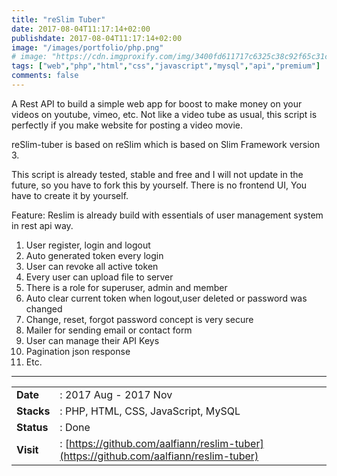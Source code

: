 ```yaml
---
title: "reSlim Tuber"
date: 2017-08-04T11:17:14+02:00
publishdate: 2017-08-04T11:17:14+02:00
image: "/images/portfolio/php.png"
# image: "https://cdn.imgproxify.com/img/3400fd611717c6325c38c92f65c31ceedcb94fa308c6df5f049fb4678d6cc17f19c3f954f5720a2472043fd59874c982b268190b734c3667.png"
tags: ["web","php","html","css","javascript","mysql","api","premium"]
comments: false
---
```


A Rest API to build a simple web app for boost to make money on your videos on youtube, vimeo, etc.
Not like a video tube as usual, this script is perfectly if you make website for posting a video movie.
<!--more-->
reSlim-tuber is based on reSlim which is based on Slim Framework version 3.

This script is already tested, stable and free and I will not update in the future, so you have to fork this by yourself. There is no frontend UI, You have to create it by yourself.

Feature:
Reslim is already build with essentials of user management system in rest api way.

1. User register, login and logout
2. Auto generated token every login
3. User can revoke all active token
4. Every user can upload file to server
5. There is a role for superuser, admin and member
6. Auto clear current token when logout,user deleted or password was changed
7. Change, reset, forgot password concept is very secure
8. Mailer for sending email or contact form
9. User can manage their API Keys
10. Pagination json response
11. Etc.

---

|||
|---|---|
|**Date**| : 2017 Aug - 2017 Nov
|**Stacks**| : PHP, HTML, CSS, JavaScript, MySQL
|**Status**| : Done
|**Visit**| : [https://github.com/aalfiann/reslim-tuber](https://github.com/aalfiann/reslim-tuber)

